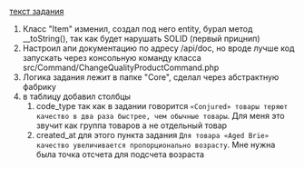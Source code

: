 <a href="https://github.com/emilybache/GildedRose-Refactoring-Kata/blob/main/GildedRoseRequirements_ru.txt">текст задания</a> 
1. Класс "Item" изменил, создал под него entity, бурал метод __toString(), так как будет нарушать SOLID (первый прицнип)
2. Настроил апи документацию по адресу /api/doc, но вроде лучше код запускать через консольную команду класса src/Command/ChangeQualityProductCommand.php
3. Логика задания лежит в папке "Core", сделал через абстрактную фабрику
4. в таблицу добавил столбцы 
    1. code_type так как в задании говорится ```«Conjured» товары теряют качество в два раза быстрее, чем обычные товары```. Для меня это звучит как группа товаров а не отдельный товар
    2. created_at для этого пункта задания ```Для товара «Aged Brie» качество увеличивается пропорционально возрасту```. Мне нужна была точка отсчета для подсчета возраста
